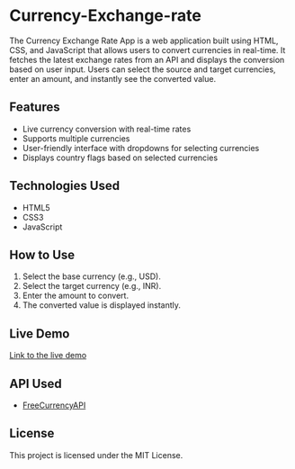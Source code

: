 # Currency-Exchange-rate
 The Currency Exchange Rate App is a web application built using HTML, CSS, and JavaScript that allows users to convert currencies in real-time. It fetches the latest exchange rates from an API and displays the conversion based on user input. Users can select the source and target currencies, enter an amount, and instantly see the converted value.
 
## Features
- Live currency conversion with real-time rates
- Supports multiple currencies
- User-friendly interface with dropdowns for selecting currencies
- Displays country flags based on selected currencies

## Technologies Used
- HTML5
- CSS3
- JavaScript

## How to Use
1. Select the base currency (e.g., USD).
2. Select the target currency (e.g., INR).
3. Enter the amount to convert.
4. The converted value is displayed instantly.

## Live Demo
[Link to the live demo]([#](https://amitj10.github.io/Currency-Exchange-rate/))

## API Used
- [FreeCurrencyAPI](https://freecurrencyapi.com)

## License
This project is licensed under the MIT License.
